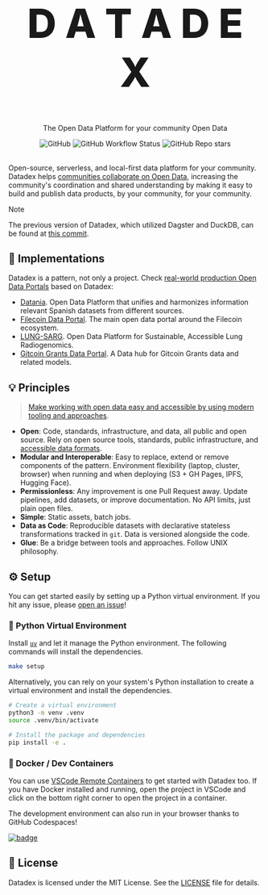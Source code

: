 <p align="center">
  <h1 style="font-size:80px; font-weight: 800;" align="center">D A T A D E X</h1>
  <p align="center">The Open Data Platform for your community Open Data</a> </p>
</p>

<div align="center">
  <img alt="GitHub" src="https://img.shields.io/github/license/davidgasquez/datadex?style=flat-square">
  <img alt="GitHub Workflow Status" src="https://img.shields.io/github/actions/workflow/status/davidgasquez/datadex/etl.yml?style=flat-square">
  <img alt="GitHub Repo stars" src="https://img.shields.io/github/stars/davidgasquez/datadex?style=flat-square">
</div>

<br>

Open-source, serverless, and local-first data platform for your community. Datadex helps [communities collaborate on Open Data](https://davidgasquez.com/community-level-open-data-infrastructure/), increasing the community's coordination and shared understanding by making it easy to build and publish data products, by your community, for your community.

> [!NOTE]
> The previous version of Datadex, which utilized Dagster and DuckDB, can be found at [this commit](https://github.com/datonic/datadex/tree/e0906b943bb35a4507fa24aa33494e9d7ceb6fef).

## 🚀 Implementations

Datadex is a pattern, not only a project. Check [real-world production Open Data Portals](https://davidgasquez.com/modern-open-data-portals/) based on Datadex:

- [Datania](https://github.com/davidgasquez/datania/). Open Data Platform that unifies and harmonizes information relevant Spanish datasets from different sources.
- [Filecoin Data Portal](https://github.com/davidgasquez/filecoin-data-portal/). The main open data portal around the Filecoin ecosystem.
- [LUNG-SARG](https://github.com/open-radiogenomics/lung-sarg). Open Data Platform for Sustainable, Accessible Lung Radiogenomics.
- [Gitcoin Grants Data Portal](https://github.com/davidgasquez/gitcoin-grants-data-portal). A Data hub for Gitcoin Grants data and related models.

## 💡 Principles

> [Make working with open data easy and accessible by using modern tooling and approaches](https://davidgasquez.com/handbook/open-data/).

- **Open**: Code, standards, infrastructure, and data, all public and open source. Rely on open source tools, standards, public infrastructure, and [accessible data formats](https://voltrondata.com/codex/a-new-frontier).
- **Modular and Interoperable**: Easy to replace, extend or remove components of the pattern. Environment flexibility (laptop, cluster, browser) when running and when deploying (S3 + GH Pages, IPFS, Hugging Face).
- **Permissionless**: Any improvement is one Pull Request away. Update pipelines, add datasets, or improve documentation. No API limits, just plain open files.
- **Simple**: Static assets, batch jobs.
- **Data as Code**: Reproducible datasets with declarative stateless transformations tracked in `git`. Data is versioned alongside the code.
- **Glue**: Be a bridge between tools and approaches. Follow UNIX philosophy.

## ⚙️ Setup

You can get started easily by setting up a Python virtual environment. If you hit any issue, please [open an issue](https://github.com/datonic/datadex/issues/new)!

### 🐍 Python Virtual Environment

Install [`uv`](https://github.com/astral-sh/uv) and let it manage the Python environment. The following commands will install the dependencies.

```bash
make setup
```

Alternatively, you can rely on your system's Python installation to create a virtual environment and install the dependencies.

```bash
# Create a virtual environment
python3 -m venv .venv
source .venv/bin/activate

# Install the package and dependencies
pip install -e .
```

### 🐳 Docker / Dev Containers

You can use [VSCode Remote Containers](https://code.visualstudio.com/docs/remote/containers) to get started with Datadex too. If you have Docker installed and running, open the project in VSCode and click on the bottom right corner to open the project in a container.

The development environment can also run in your browser thanks to GitHub Codespaces!

[![badge](https://github.com/codespaces/badge.svg)](https://codespaces.new/davidgasquez/datadex)

## 📜 License

Datadex is licensed under the MIT License. See the [LICENSE](LICENSE) file for details.
